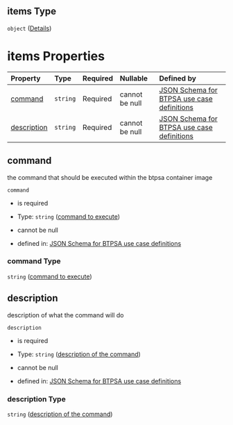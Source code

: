 ## items Type

`object` ([Details](btpsa-usecase-properties-commands-to-run-after-setup-of-sap-btp-account-items.md))

# items Properties

| Property                    | Type     | Required | Nullable       | Defined by                                                                                                                                                                                                                                         |
| :-------------------------- | :------- | :------- | :------------- | :------------------------------------------------------------------------------------------------------------------------------------------------------------------------------------------------------------------------------------------------- |
| [command](#command)         | `string` | Required | cannot be null | [JSON Schema for BTPSA use case definitions](btpsa-usecase-properties-commands-to-run-after-setup-of-sap-btp-account-items-properties-command-to-execute.md "undefined#/properties/executeAfterAccountSetup/items/properties/command")             |
| [description](#description) | `string` | Required | cannot be null | [JSON Schema for BTPSA use case definitions](btpsa-usecase-properties-commands-to-run-after-setup-of-sap-btp-account-items-properties-description-of-the-command.md "undefined#/properties/executeAfterAccountSetup/items/properties/description") |

## command

the command that should be executed within the btpsa container image

`command`

*   is required

*   Type: `string` ([command to execute](btpsa-usecase-properties-commands-to-run-after-setup-of-sap-btp-account-items-properties-command-to-execute.md))

*   cannot be null

*   defined in: [JSON Schema for BTPSA use case definitions](btpsa-usecase-properties-commands-to-run-after-setup-of-sap-btp-account-items-properties-command-to-execute.md "undefined#/properties/executeAfterAccountSetup/items/properties/command")

### command Type

`string` ([command to execute](btpsa-usecase-properties-commands-to-run-after-setup-of-sap-btp-account-items-properties-command-to-execute.md))

## description

description of what the command will do

`description`

*   is required

*   Type: `string` ([description of the command](btpsa-usecase-properties-commands-to-run-after-setup-of-sap-btp-account-items-properties-description-of-the-command.md))

*   cannot be null

*   defined in: [JSON Schema for BTPSA use case definitions](btpsa-usecase-properties-commands-to-run-after-setup-of-sap-btp-account-items-properties-description-of-the-command.md "undefined#/properties/executeAfterAccountSetup/items/properties/description")

### description Type

`string` ([description of the command](btpsa-usecase-properties-commands-to-run-after-setup-of-sap-btp-account-items-properties-description-of-the-command.md))
